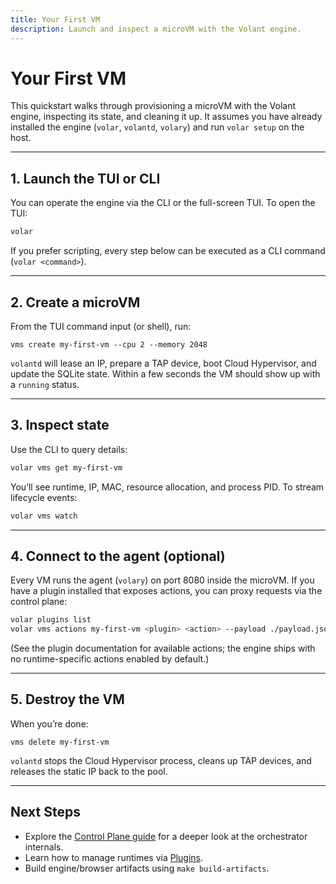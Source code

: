 ```yaml
---
title: Your First VM
description: Launch and inspect a microVM with the Volant engine.
---
```


# Your First VM

This quickstart walks through provisioning a microVM with the Volant engine, inspecting its state, and cleaning it up. It assumes you have already installed the engine (`volar`, `volantd`, `volary`) and run `volar setup` on the host.

---

## 1. Launch the TUI or CLI

You can operate the engine via the CLI or the full-screen TUI. To open the TUI:

```bash
volar
```

If you prefer scripting, every step below can be executed as a CLI command (`volar <command>`).

---

## 2. Create a microVM

From the TUI command input (or shell), run:

```
vms create my-first-vm --cpu 2 --memory 2048
```

`volantd` will lease an IP, prepare a TAP device, boot Cloud Hypervisor, and update the SQLite state. Within a few seconds the VM should show up with a `running` status.

---

## 3. Inspect state

Use the CLI to query details:

```bash
volar vms get my-first-vm
```

You’ll see runtime, IP, MAC, resource allocation, and process PID. To stream lifecycle events:

```bash
volar vms watch
```

---

## 4. Connect to the agent (optional)

Every VM runs the agent (`volary`) on port 8080 inside the microVM. If you have a plugin installed that exposes actions, you can proxy requests via the control plane:

```bash
volar plugins list
volar vms actions my-first-vm <plugin> <action> --payload ./payload.json
```

(See the plugin documentation for available actions; the engine ships with no runtime-specific actions enabled by default.)

---

## 5. Destroy the VM

When you’re done:

```
vms delete my-first-vm
```

`volantd` stops the Cloud Hypervisor process, cleans up TAP devices, and releases the static IP back to the pool.

---

## Next Steps

- Explore the [Control Plane guide](../guides/control-plane.md) for a deeper look at the orchestrator internals.
- Learn how to manage runtimes via [Plugins](../guides/plugins.md).
- Build engine/browser artifacts using `make build-artifacts`.